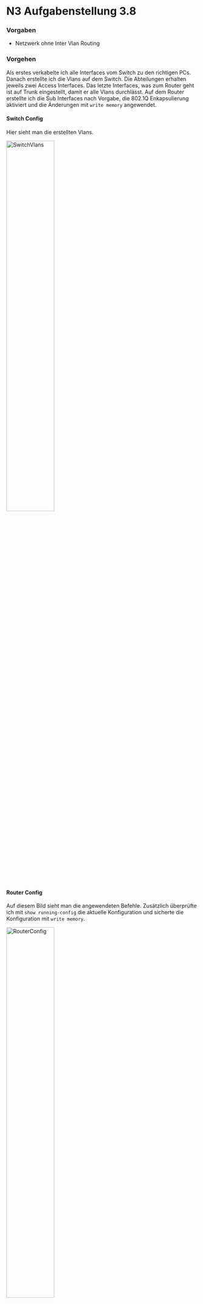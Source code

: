 # N3 Aufgabenstellung 3.8

### Vorgaben
- Netzwerk ohne Inter Vlan Routing


### Vorgehen

Als erstes verkabelte ich alle Interfaces vom Switch zu den richtigen PCs. Danach erstellte ich die Vlans auf dem Switch. Die Abteilungen erhalten jeweils zwei Access Interfaces. Das letzte Interfaces, was zum Router geht ist auf Trunk eingestellt, damit er alle Vlans durchlässt. Auf dem Router erstellte ich die Sub Interfaces nach Vorgabe, die 802.1Q Enkapsulierung aktiviert und die Änderungen mit ``write memory`` angewendet. 

#### Switch Config

Hier sieht man die erstellten Vlans. 

<img width=50% height=50% alt="SwitchVlans" src="https://github.com/user-attachments/assets/989946b8-388a-4c7b-a6b6-c814586b3c76">

#### Router Config

Auf diesem Bild sieht man die angewendeten Befehle. Zusätzlich überprüfte ich mit ``show running-config`` die aktuelle Konfiguration und sicherte die Konfiguration mit ``write memory``.

<img width=50% height=50% alt="RouterConfig" src="https://github.com/user-attachments/assets/b03b1d16-7e73-4a9c-bdee-d70e6a417373">

### Troubleshooting

Anfangs haben alle Vlans miteinander kommunizieren können, was ja nicht sein sollte. Da **fand ich erst heraus**, dass die Config **gesichert werden musste**, damit die Änderungen gespeichert werden. Danach funktionierte es. 

### Testing

Ping von Vlan 10 zu anderen PC:

<img width=50% height=50% alt="Vlan10" src="https://github.com/user-attachments/assets/f0c67bfd-3059-446b-8793-30ccd98ff5cb">

Ping von Vlan 20 zu anderen PC:

<img width=50% height=50% alt="Vlan20" src="https://github.com/user-attachments/assets/cd5b7c38-aca6-41c1-a7c7-75e979bb2ad9">

### Fazit 

Das Wichtigste war, die Router Config zu speichern, damit die Änderungen übernommen werden. 
